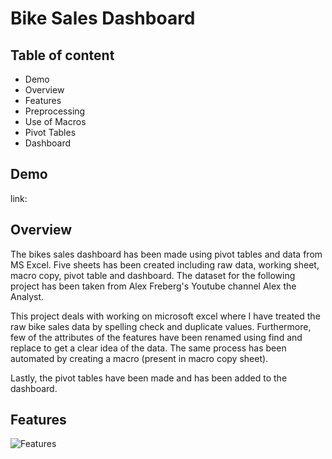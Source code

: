 # Bike Sales Dashboard


## Table of content
- Demo
- Overview
- Features
- Preprocessing
- Use of Macros
- Pivot Tables
- Dashboard


## Demo
link:


## Overview

The bikes sales dashboard has been made using pivot tables and data from MS Excel. 
Five sheets has been created including raw data, working sheet, macro copy, pivot table and dashboard.
The dataset for the following project has been taken from Alex Freberg's Youtube channel Alex the Analyst.

This project deals with working on microsoft excel where I have treated the raw bike sales data by spelling check and duplicate values. Furthermore, few of the attributes of the features have been renamed using find and replace to get a clear idea of the data. The same process has been automated by creating a macro (present in macro copy sheet).

Lastly, the pivot tables have been made and has been added to the dashboard.


## Features

![Features](https://user-images.githubusercontent.com/77193445/195508560-fab6c15b-f3da-4f37-9759-43ca722215d6.png)

